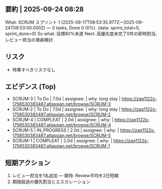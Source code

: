 ## 要約 | 2025-09-24 08:28
What: SCRUM スプリント 1 (2025-09-17T08:53:35.977Z—2025-09-24T08:53:00.000Z) — 0 tasks, Done 0 (0%). (data: sprint_total=0, sprint_done=0)
So what: 目標80%未達
Next: 高優先度未完了0件の即時割当、レビュー担当の増員検討

## リスク
- 特筆すべきリスクなし

## エビデンス (Top)
- SCRUM-3 | To Do | 7.0d | assignee:  | why: long stay | https://zaq1122s-1758530383487.atlassian.net/browse/SCRUM-3
- SCRUM-2 | To Do | 7.0d | assignee:  | why: long stay | https://zaq1122s-1758530383487.atlassian.net/browse/SCRUM-2
- SCRUM-4 | COMPLEAT | 2.0d | assignee:  | why:  | https://zaq1122s-1758530383487.atlassian.net/browse/SCRUM-4
- SCRUM-5 | IN_PROGRESS | 2.0d | assignee:  | why:  | https://zaq1122s-1758530383487.atlassian.net/browse/SCRUM-5
- SCRUM-1 | COMPLEAT | 2.0d | assignee:  | why:  | https://zaq1122s-1758530383487.atlassian.net/browse/SCRUM-1

## 短期アクション
1) レビュー担当を1名追加 — 期待: Review平均を2日短縮
2) 期限超過の優先割当とエスカレーション